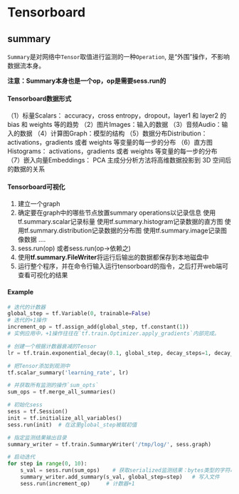 # Tensorboard

## summary
`Summary`是对网络中`Tensor`取值进行监测的一种`Operation`, 是“外围”操作，不影响数据流本身。

**注意：Summary本身也是一个op，op是需要sess.run的**

#### Tensorboard数据形式

（1）标量Scalars： accuracy，cross entropy，dropout，layer1 和 layer2 的 bias 和 weights 等的趋势
（2）图片Images：输入的数据
（3）音频Audio：输入的数据
（4）计算图Graph：模型的结构
（5）数据分布Distribution：activations，gradients 或者 weights 等变量的每一步的分布
（6）直方图Histograms： activations，gradients 或者 weights 等变量的每一步的分布
（7）嵌入向量Embeddings： PCA 主成分分析方法将高维数据投影到 3D 空间后的数据的关系

#### Tensorboard可视化

1. 建立一个graph
2. 确定要在graph中的哪些节点放置summary operations以记录信息 
   使用tf.summary.scalar记录标量 
   使用tf.summary.histogram记录数据的直方图 
   使用tf.summary.distribution记录数据的分布图 
   使用tf.summary.image记录图像数据 
   ….
3. sess.run(op) 或者sess.run(op->依赖之)
4. 使用**tf.summary.FileWriter**将运行后输出的数据都保存到本地磁盘中
5. 运行整个程序，并在命令行输入运行tensorboard的指令，之后打开web端可查看可视化的结果

#### Example

```python
# 迭代的计数器
global_step = tf.Variable(0, trainable=False)
# 迭代的+1操作
increment_op = tf.assign_add(global_step, tf.constant(1))
# 实例应用中，+1操作往往在`tf.train.Optimizer.apply_gradients`内部完成。

# 创建一个根据计数器衰减的Tensor
lr = tf.train.exponential_decay(0.1, global_step, decay_steps=1, decay_rate=0.9, staircase=False)

# 把Tensor添加到观测中
tf.scalar_summary('learning_rate', lr)

# 并获取所有监测的操作`sum_opts`
sum_ops = tf.merge_all_summaries()

# 初始化sess
sess = tf.Session()
init = tf.initialize_all_variables()
sess.run(init)  # 在这里global_step被赋初值

# 指定监测结果输出目录
summary_writer = tf.train.SummaryWriter('/tmp/log/', sess.graph)

# 启动迭代
for step in range(0, 10):
    s_val = sess.run(sum_ops)    # 获取serialized监测结果：bytes类型的字符串
    summary_writer.add_summary(s_val, global_step=step)   # 写入文件
    sess.run(increment_op)     # 计数器+1
```

